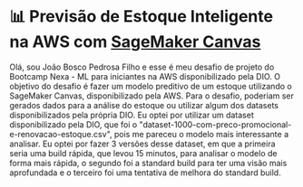 # 📊 Previsão de Estoque Inteligente na AWS com [SageMaker Canvas](https://aws.amazon.com/pt/sagemaker/canvas/)

Olá, sou João Bosco Pedrosa Filho e esse é meu desafio de projeto do Bootcamp Nexa - ML para iniciantes na AWS disponibilizado pela DIO. O objetivo do desafio é fazer um  modelo preditivo de um estoque utilizando o SageMaker Canvas, disponibilizado pela AWS. Para o desafio, poderiam ser gerados dados para a análise do estoque ou utilizar algum dos datasets disponibilizados pela própria DIO. Eu optei por utilizar um dataset disponibilizado pela DIO, que foi o "dataset-1000-com-preco-promocional-e-renovacao-estoque.csv", pois me pareceu o modelo mais interessante a analisar. Eu optei por fazer 3 versões desse dataset, em que a primeira seria uma build rápida, que levou 15 minutos, para analisar o modelo de forma mais rápida, o segundo foi a standard build para ter uma visão mais aprofundada e o terceiro foi uma tentativa de melhora do standard build.

